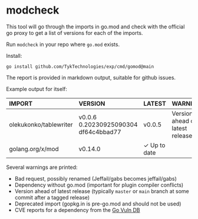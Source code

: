# modcheck

This tool will go through the imports in go.mod and check with the
official go proxy to get a list of versions for each of the imports.

Run `modcheck` in your repo where `go.mod` exists.

Install:

```
go install github.com/TykTechnologies/exp/cmd/gomod@main
```

The report is provided in markdown output, suitable for github issues.

Example output for itself:

| IMPORT                 | VERSION                              | LATEST       | WARNINGS                        | CVES |
|:---|:---|:---|:---|:---|
| olekukonko/tablewriter | v0.0.6 0.20230925090304 df64c4bbad77 | v0.0.5       | Version ahead of latest release |      |
| golang.org/x/mod       | v0.14.0                              | ✓ Up to date |                                 |      |

Several warnings are printed:

- Bad request, possibly renamed (Jeffail/gabs becomes jeffail/gabs)
- Dependency without go.mod (important for plugin compiler conflicts)
- Version ahead of latest release (typically `master` or `main` branch at some commit after a tagged release)
- Deprecated import (gopkg.in is pre-go.mod and should not be used)
- CVE reports for a dependency from the [Go Vuln DB](https://vuln.go.dev/)
